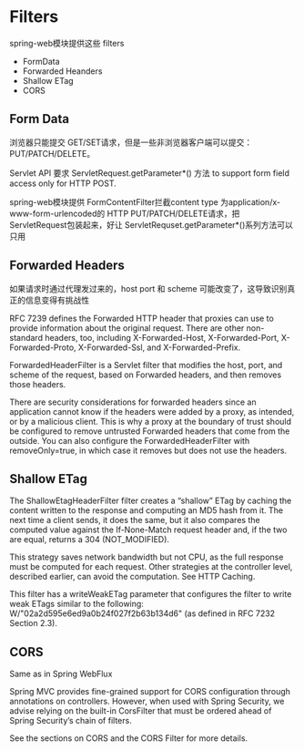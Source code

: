 # Filters

spring-web模块提供这些 filters
- FormData
- Forwarded Heanders
- Shallow ETag
- CORS

## Form Data

浏览器只能提交 GET/SET请求，但是一些非浏览器客户端可以提交：PUT/PATCH/DELETE。

Servlet API 要求 ServletRequest.getParameter*() 方法 to support form field access only for HTTP POST.

spring-web模块提供 FormContentFilter拦截content type 为application/x-www-form-urlencoded的 HTTP PUT/PATCH/DELETE请求，把ServletRequest包装起来，好让 ServletRequset.getParameter*()系列方法可以只用

## Forwarded Headers

如果请求时通过代理发过来的，host port 和 scheme 可能改变了，这导致识别真正的信息变得有挑战性

RFC 7239 defines the Forwarded HTTP header that proxies can use to provide information about the original request. There are other non-standard headers, too, including X-Forwarded-Host, X-Forwarded-Port, X-Forwarded-Proto, X-Forwarded-Ssl, and X-Forwarded-Prefix.

ForwardedHeaderFilter is a Servlet filter that modifies the host, port, and scheme of the request, based on Forwarded headers, and then removes those headers.

There are security considerations for forwarded headers since an application cannot know if the headers were added by a proxy, as intended, or by a malicious client. This is why a proxy at the boundary of trust should be configured to remove untrusted Forwarded headers that come from the outside. You can also configure the ForwardedHeaderFilter with removeOnly=true, in which case it removes but does not use the headers.

## Shallow ETag
The ShallowEtagHeaderFilter filter creates a “shallow” ETag by caching the content written to the response and computing an MD5 hash from it. The next time a client sends, it does the same, but it also compares the computed value against the If-None-Match request header and, if the two are equal, returns a 304 (NOT_MODIFIED).

This strategy saves network bandwidth but not CPU, as the full response must be computed for each request. Other strategies at the controller level, described earlier, can avoid the computation. See HTTP Caching.

This filter has a writeWeakETag parameter that configures the filter to write weak ETags similar to the following: W/"02a2d595e6ed9a0b24f027f2b63b134d6" (as defined in RFC 7232 Section 2.3).

## CORS
Same as in Spring WebFlux

Spring MVC provides fine-grained support for CORS configuration through annotations on controllers. However, when used with Spring Security, we advise relying on the built-in CorsFilter that must be ordered ahead of Spring Security’s chain of filters.

See the sections on CORS and the CORS Filter for more details.